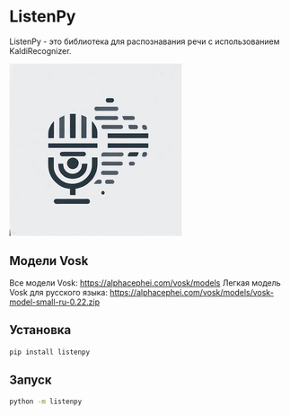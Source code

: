 # ListenPy

ListenPy - это библиотека для распознавания речи с использованием KaldiRecognizer.

![logo](https://raw.githubusercontent.com/denisxab/listenpy/main/docs/source/_static/logo307x307.png)

## Модели Vosk

Все модели Vosk: <https://alphacephei.com/vosk/models>
Легкая модель Vosk для русского языка: <https://alphacephei.com/vosk/models/vosk-model-small-ru-0.22.zip>

## Установка

```bash
pip install listenpy
```

## Запуск

```bash
python -m listenpy
```
